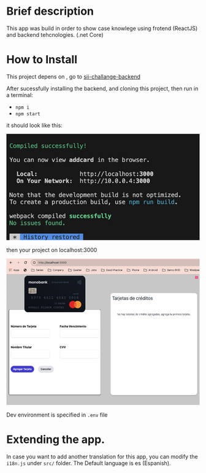 # Brief description

This app was build in order to show case knowlege using frotend (ReactJS) and backend tehcnologies. (.net Core)

# How to Install

This project depens on , go to [sii-challange-backend](https://github.com/delciopolanco/sii-challange-backend)

After sucessfully installing the backend, and cloning this project, then run in a terminal:

- `npm i`
- `npm start`

it should look like this:

[![Terminal](front.jpg)](https://)

then your project on localhost:3000

[![App](app.jpg)](https://)

Dev environment is specified in `.env` file

# Extending the app.

In case you want to add another translation for this app, you can modify the `i18n.js` under `src/` folder. The Default language is es (Espanish).
